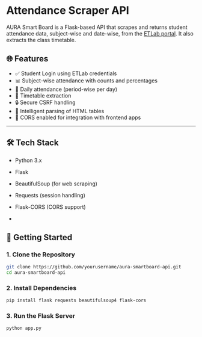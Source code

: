 # Attendance Scraper API

AURA Smart Board is a Flask-based API that scrapes and returns student attendance data, subject-wise and date-wise, from the [ETLab portal](https://sctce.etlab.in). It also extracts the class timetable.

## 🌐 Features

- ✅ Student Login using ETLab credentials
- 📊 Subject-wise attendance with counts and percentages
- 📅 Daily attendance (period-wise per day)
- 📆 Timetable extraction
- 🔒 Secure CSRF handling
- 🧠 Intelligent parsing of HTML tables
- 🔁 CORS enabled for integration with frontend apps

---

## 🛠️ Tech Stack

- Python 3.x
- Flask
- BeautifulSoup (for web scraping)
- Requests (session handling)
- Flask-CORS (CORS support)

-

## 🚀 Getting Started

### 1. Clone the Repository

```bash
git clone https://github.com/yourusername/aura-smartboard-api.git
cd aura-smartboard-api
```
### 2. Install Dependencies

```bash
pip install flask requests beautifulsoup4 flask-cors

```
### 3. Run the Flask Server

```bash
python app.py

